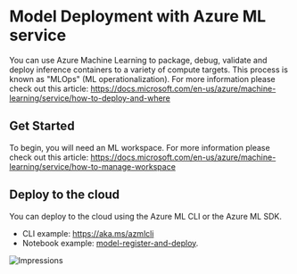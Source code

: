 # Model Deployment with Azure ML service
You can use Azure Machine Learning to package, debug, validate and deploy inference containers to a variety of compute targets. This process is known as "MLOps" (ML operationalization).
For more information please check out this article: https://docs.microsoft.com/en-us/azure/machine-learning/service/how-to-deploy-and-where

## Get Started
To begin, you will need an ML workspace.
For more information please check out this article: https://docs.microsoft.com/en-us/azure/machine-learning/service/how-to-manage-workspace

## Deploy to the cloud
You can deploy to the cloud using the Azure ML CLI or the Azure ML SDK.
- CLI example: https://aka.ms/azmlcli
- Notebook example: [model-register-and-deploy](./model-register-and-deploy.ipynb).

![Impressions](https://PixelServer20190423114238.azurewebsites.net/api/impressions/MachineLearningNotebooks/how-to-use-azureml/deployment/deploy-multi-model/README.png)